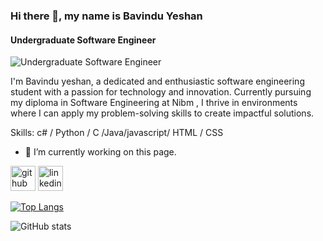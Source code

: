### Hi there 👋, my name is Bavindu Yeshan
#### Undergraduate Software Engineer
![Undergraduate Software Engineer](https://media.licdn.com/dms/image/D5616AQElrDFHf8KMmw/profile-displaybackgroundimage-shrink_350_1400/0/1722593554971?e=1727913600&v=beta&t=2yNE4CsxOA4IYuutZz0xPWXEu5dEDHreTEifLZM1_Pc)

I'm Bavindu yeshan, a dedicated and enthusiastic software engineering student with a passion for technology and innovation. Currently pursuing my diploma in Software Engineering at Nibm , I thrive in environments where I can apply my problem-solving skills to create impactful solutions.

Skills: c# / Python / C /Java/javascript/ HTML / CSS

- 🔭 I’m currently working on this page. 


[<img src='https://cdn.jsdelivr.net/npm/simple-icons@3.0.1/icons/github.svg' alt='github' height='40'>](https://github.com/Bavinduyeshan)  [<img src='https://cdn.jsdelivr.net/npm/simple-icons@3.0.1/icons/linkedin.svg' alt='linkedin' height='40'>](https://www.linkedin.com/in/Bavinduyeshan/)  

[![Top Langs](https://github-readme-stats.vercel.app/api/top-langs/?username=Bavinduyeshan)](https://github.com/anuraghazra/github-readme-stats)

![GitHub stats](https://github-readme-stats.vercel.app/api?username=Bavinduyeshan&show_icons=true)  

